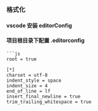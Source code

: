 ### 格式化
#### vscode 安装 editorConfig
#### 项目根目录下配置 .editorconfig
```
```js
root = true

[*]
charset = utf-8
indent_style = space
indent_size = 4
end_of_line = lf
insert_final_newline = true
trim_trailing_whitespace = true
```
